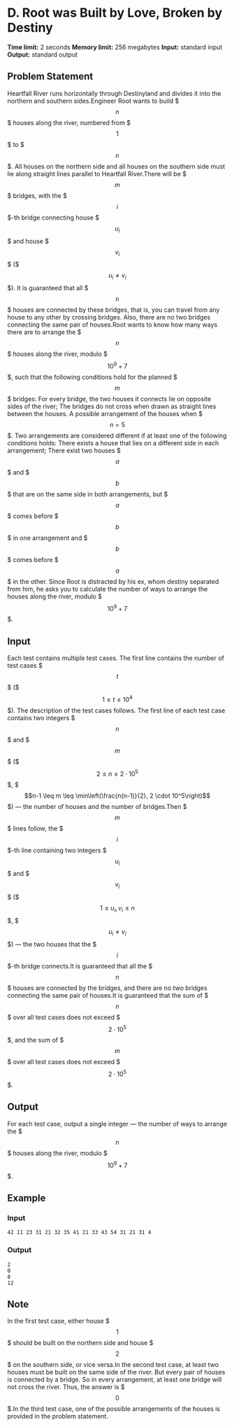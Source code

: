 # D. Root was Built by Love, Broken by Destiny

**Time limit:** 2 seconds
**Memory limit:** 256 megabytes
**Input:** standard input
**Output:** standard output

## Problem Statement

Heartfall River runs horizontally through Destinyland and divides it into the northern and southern sides.Engineer Root wants to build $$$n$$$ houses along the river, numbered from $$$1$$$ to $$$n$$$. All houses on the northern side and all houses on the southern side must lie along straight lines parallel to Heartfall River.There will be $$$m$$$ bridges, with the $$$i$$$-th bridge connecting house $$$u_i$$$ and house $$$v_i$$$ ($$$u_i \ne v_i$$$). It is guaranteed that all $$$n$$$ houses are connected by these bridges, that is, you can travel from any house to any other by crossing bridges. Also, there are no two bridges connecting the same pair of houses.Root wants to know how many ways there are to arrange the $$$n$$$ houses along the river, modulo $$$10^9+7$$$, such that the following conditions hold for the planned $$$m$$$ bridges:  For every bridge, the two houses it connects lie on opposite sides of the river;  The bridges do not cross when drawn as straight lines between the houses.   A possible arrangement of the houses when $$$n=5$$$. Two arrangements are considered different if at least one of the following conditions holds:  There exists a house that lies on a different side in each arrangement;  There exist two houses $$$a$$$ and $$$b$$$ that are on the same side in both arrangements, but $$$a$$$ comes before $$$b$$$ in one arrangement and $$$b$$$ comes before $$$a$$$ in the other. Since Root is distracted by his ex, whom destiny separated from him, he asks you to calculate the number of ways to arrange the houses along the river, modulo $$$10^9+7$$$.

## Input

Each test contains multiple test cases. The first line contains the number of test cases $$$t$$$ ($$$1 \le t \le 10^4$$$). The description of the test cases follows. The first line of each test case contains two integers $$$n$$$ and $$$m$$$ ($$$2 \leq n \leq 2 \cdot 10^5$$$, $$$n-1 \leq m \leq \min\left(\frac{n(n-1)}{2}, 2 \cdot 10^5\right)$$$) — the number of houses and the number of bridges.Then $$$m$$$ lines follow, the $$$i$$$-th line containing two integers $$$u_i$$$ and $$$v_i$$$ ($$$1 \leq u_i,v_i \leq n$$$, $$$u_i\ne v_i$$$) — the two houses that the $$$i$$$-th bridge connects.It is guaranteed that all the $$$n$$$ houses are connected by the bridges, and there are no two bridges connecting the same pair of houses.It is guaranteed that the sum of $$$n$$$ over all test cases does not exceed $$$2 \cdot 10^5$$$, and the sum of $$$m$$$ over all test cases does not exceed $$$2 \cdot 10^5$$$.

## Output

For each test case, output a single integer — the number of ways to arrange the $$$n$$$ houses along the river, modulo $$$10^9+7$$$.

## Example

### Input
```
42 11 23 31 21 32 35 41 21 33 43 54 31 21 31 4
```

### Output
```
2
0
8
12
```

## Note

In the first test case, either house $$$1$$$ should be built on the northern side and house $$$2$$$ on the southern side, or vice versa.In the second test case, at least two houses must be built on the same side of the river. But every pair of houses is connected by a bridge. So in every arrangement, at least one bridge will not cross the river. Thus, the answer is $$$0$$$.In the third test case, one of the possible arrangements of the houses is provided in the problem statement.